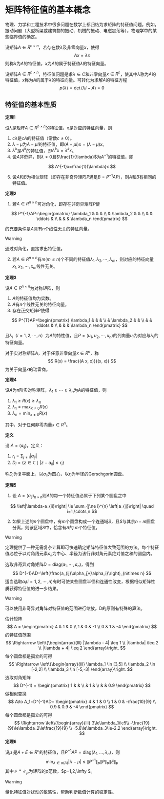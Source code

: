 # 矩阵特征值的基本概念

物理、力学和工程技术中很多问题在数学上都归结为求矩阵的特征值问题。例如，振动问题（大型桥梁或建筑物的振动、机械的振动、电磁震荡等），物理学中的某些临界值的确定。

设矩阵$A\in R^{n\times n}$，若存在数$\lambda$及非零向量$x$，使得
$$
Ax=\lambda x
$$
则称$\lambda$为$A$的特征值，$x$为$A$的属于特征值$\lambda$的特征向量。

设矩阵$A\in R^{n\times n}$，特征值问题是求$\lambda \in C$和非零向量$x\in R^n$，使其中$\lambda$称为$A$的特征值，$x$称为$A$的属于$\lambda$的特征向量。可转化为求解$A$的特征方程
$$
p(\lambda)=\det\left(\lambda I-A\right)=0
$$

## 特征值的基本性质

**定理1**

设$\lambda$是矩阵$A\in R^{n\times n}$的特征值，$x$是对应的特征向量，则

1. $c\lambda$是$cA$的特征值（常数$c\neq0$）。
2. $\lambda-\mu$为$A-\mu I$的特征值，即$(A-\mu I)x=(\lambda-\mu)x$。
3. $\lambda^k$是$A^k$的特征值，即$A^kx=\lambda^kx$。
4. 设$A$非奇异，则$\lambda\neq0$且$\frac{1}{\lambda}$为$A^{-1}$的特征值，即

$$
A^{-1}x=\frac{1}{\lambda}x
$$

5. 设$A$和$B$为相似矩阵（即存在非奇异矩阵$P$满足$B=P^{-1}AP$），则$A$和$B$有相同的特征值。

**定理2**

1. 若$A\in R^{n\times n}$可对角化，即存在非奇异矩阵$P$使

$$
P^{-1}AP=\begin{pmatrix}
\lambda_1 &  &  & \\
  & \lambda_2 &  & \\
  &  & \ddots & \\
  &  &  & \lambda_n
\end{pmatrix}
$$

的充要条件是$A$具有$n$个线性无关的特征向量。

> [!warning]
>
> 通过对角化，直接求出特征值。

2. 若$A\in R^{n\times n}$有$m(m\le n)$个不同的特征值$\lambda_1,\lambda_2,\cdots,\lambda_m$，则对应的特征向量$x_1,x_2,\cdots,x_m$线性无关。

**定理3**

设$A\in R^{n\times n}$为对称矩阵，则

1. $A$的特征值均为实数。
2. $A$有$n$个线性无关的特征向量。
3. 存在正交矩阵$P$使得

$$
P^{T}AP=\begin{pmatrix}
\lambda_1 &  &  & \\
  & \lambda_2 &  & \\
  &  & \ddots & \\
  &  &  & \lambda_n
\end{pmatrix}
$$

且$\lambda_i$（$i=1,2,\cdots,n$）为$A$的特性值，且$P=(u_1, u_2,\cdots,u_n)$的列向量$u_i$为对应与$\lambda_i$的特征向量。

对于实对称矩阵$A$，对于任意非零向量$x\in R^n$，称
$$
R(x) = \frac{(A x, x)}{(x, x)}
$$
为关于向量$x$的瑞雷商。

**定理4**

设$A$为$n$阶实对称矩阵，$\lambda_1 \geq \cdots \geq \lambda_n$为$A$的特征值，则

1. $\lambda_1 \geq R(x) \geq \lambda_n$  
2. $\lambda_1 = \max_{x \neq 0} R(x)$  
3. $\lambda_n = \min_{x \neq 0} R(x)$

其中，对于任何非零向量$x\in R^n$。

**定义**

设 $A = (a_{ij})$，定义：

1. $r_i = \sum_{j \neq i} |a_{ij}|$
2. $D_i = \{ z \in \mathbb{C} \mid |z - a_{ii}| \leq r_i \}$

称$D_i$为复平面上，以$a_{ii}$为圆心，以$r_i$为半径的Gerschgorin圆盘。

**定理5** 

1. 设 $A = (a_{ij})_{n\times n}$则$A$​的每一个特征值必属于下列某个圆盘之中

$$
\left|\lambda-a_{ii}\right| \le \sum_{j\ne i}^{n} \left|a_{ij}\right| \quad i=1,\cdots,n
$$

2. 如果上述的$n$个圆盘中，有$m$个圆盘构成一个连通域$S$，且$S$与其余$n-m$圆盘分离，则该区域$S$中，恰含有$A$的 $m$个特征值。

> [!warning]
>
> 定理提供了一种无需复杂计算即可快速确定矩阵特征值大致范围的方法。每个特征值必位于以对角线元素$a_{ii}$为中心、半径为该行非对角元素绝对值之和的圆盘内。

选取非奇异对角矩阵$D=\text{diag}(a_1,\cdots,a_n)$，得到
$$
D^{-1}AD=\left(\frac{a_{ij}\alpha_j}{\alpha_i}\right)_{n\times n} 
$$
适当选取$\alpha_i(i=1,2,\cdots,n)$有时可使某些圆盘半径和连通性改变，根据相似矩阵性质获得特征值的进一步结果。

> [!warning]
>
> 可以使用非奇异对角阵对特征值的范围进行缩放。D的原则有特殊的算法。

估计矩阵
$$
A = \begin{pmatrix} 4 & 1 & 0 \\ 1 & 0 & -1 \\ 0 & 1 & -4 \end{pmatrix}
$$
的特征值范围
$$
\Rightarrow
\left\{\begin{array}{lll}
|\lambda - 4| \leq 1 \\
|\lambda| \leq 2 \\
|\lambda + 4| \leq 2
\end{array}\right.
$$
每个圆盘都是孤立的可得
$$
\Rightarrow
\left\{\begin{array}{lll}
\lambda_1 \in [3,5] \\
\lambda_2 \in [-2,2] \\
\lambda_3 \in [-5,-3]
\end{array}\right.
$$
选取对角矩阵
$$
D^{-1} = \begin{pmatrix} 
1 &  &  \\ 
  & 1 & \\ 
  &   & 0.9 
\end{pmatrix}
$$
做相似变换
$$
A\to A_1=D^{-1}AD=
\begin{pmatrix} 
4 & 1 & 0 \\ 
1 & 0 & -\frac{10}{9}  \\ 
0.9 & 0.9 & -4 
\end{pmatrix}
$$
每个圆盘都是孤立的可得
$$
\Rightarrow
\left\{\begin{array}{lll}
3\le\lambda_1\le5\\
-\frac{19}{9}\le\lambda_2\le\frac{19}{9} \\ 
-5.8\le\lambda_3\le-2.2
\end{array}\right.
$$
**定理6**

设$\mu$ 是$A+E\in R^n$的特征值，且$P^{-1}AP=\text{diag}(\lambda_1,\dots,\lambda_n)$，则
$$
\min_{\lambda \in \sigma(A)} |\lambda - \mu| \leq \|P^{-1}\|_p \|P\|_p \|E\|_p
$$
其中$\|*\|_p$为矩阵的$p$范数，$p=1,2,\infty $。

> [!warning]
>
> 量化特征值对扰动的敏感性，帮助判断数值计算的稳定性。
